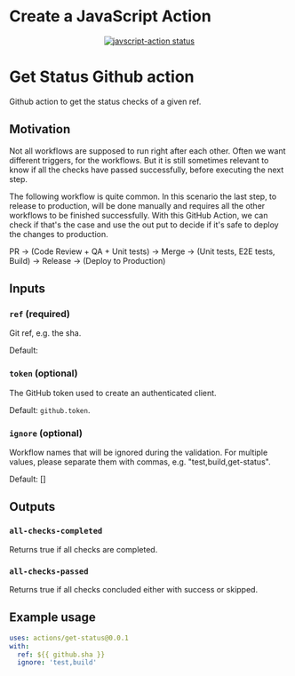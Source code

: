 # Create a JavaScript Action

<p align="center">
  <a href="https://github.com/actions/javascript-action/actions"><img alt="javscript-action status" src="https://github.com/actions/javascript-action/workflows/units-test/badge.svg"></a>
</p>

# Get Status Github action

Github action to get the status checks of a given ref.

## Motivation

Not all workflows are supposed to run right after each other. Often we want different triggers, for the workflows. But it is still sometimes relevant to know if all the checks have passed successfully, before executing the next step.

The following workflow is quite common. In this scenario the last step, to release to production, will be done manually and requires all the other workflows to be finished successfully. With this GitHub Action, we can check if that's the case and use the out put to decide if it's safe to deploy the changes to production.

PR -> (Code Review + QA + Unit tests) -> Merge -> (Unit tests, E2E tests, Build) -> Release -> (Deploy to Production)

## Inputs

### `ref` (required)

Git ref, e.g. the sha.

Default:

### `token` (optional)

The GitHub token used to create an authenticated client.

Default: `github.token`.

### `ignore` (optional)

Workflow names that will be ignored during the validation. For multiple values, please separate them with commas, e.g. "test,build,get-status".

Default: []

## Outputs

### `all-checks-completed`

Returns true if all checks are completed.

### `all-checks-passed`

Returns true if all checks concluded either with success or skipped.

## Example usage

```yml
uses: actions/get-status@0.0.1
with:
  ref: ${{ github.sha }}
  ignore: 'test,build'
```
